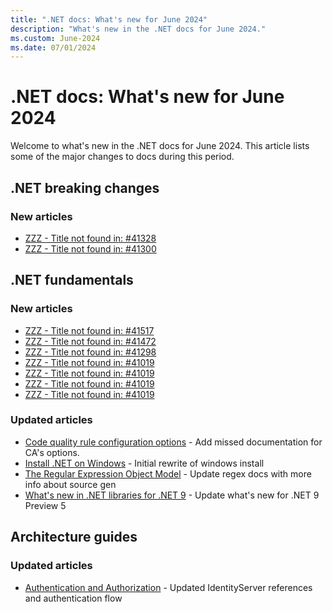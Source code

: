 ```yaml
---
title: ".NET docs: What's new for June 2024"
description: "What's new in the .NET docs for June 2024."
ms.custom: June-2024
ms.date: 07/01/2024
---
```


# .NET docs: What's new for June 2024

Welcome to what's new in the .NET docs for June 2024. This article lists some of the major changes to docs during this period.

## .NET breaking changes

### New articles

- [ZZZ - Title not found in: #41328](../core/compatibility/windows-forms/8.0/datetimepicker-text.md)
- [ZZZ - Title not found in: #41300](../core/compatibility/core-libraries/9.0/compressionlevel-bits.md)

## .NET fundamentals

### New articles

- [ZZZ - Title not found in: #41517](../core/testing/unit-testing-platform-extensions-fakes.md)
- [ZZZ - Title not found in: #41472](../core/tools/dotnet-nuget-why.md)
- [ZZZ - Title not found in: #41298](../core/testing/mstest-analyzers/mstest0029.md)
- [ZZZ - Title not found in: #41019](../core/tools/dotnet-nuget-config-get.md)
- [ZZZ - Title not found in: #41019](../core/tools/dotnet-nuget-config-paths.md)
- [ZZZ - Title not found in: #41019](../core/tools/dotnet-nuget-config-set.md)
- [ZZZ - Title not found in: #41019](../core/tools/dotnet-nuget-config-unset.md)

### Updated articles

- [Code quality rule configuration options](../fundamentals/code-analysis/code-quality-rule-options.md) - Add missed documentation for CA's options.
- [Install .NET on Windows](../core/install/windows.md) - Initial rewrite of windows install
- [The Regular Expression Object Model](../standard/base-types/the-regular-expression-object-model.md) - Update regex docs with more info about source gen
- [What's new in .NET libraries for .NET 9](../core/whats-new/dotnet-9/libraries.md) - Update what's new for .NET 9 Preview 5

## Architecture guides

### Updated articles

- [Authentication and Authorization](../architecture/maui/authentication-and-authorization.md) - Updated IdentityServer references and authentication flow

